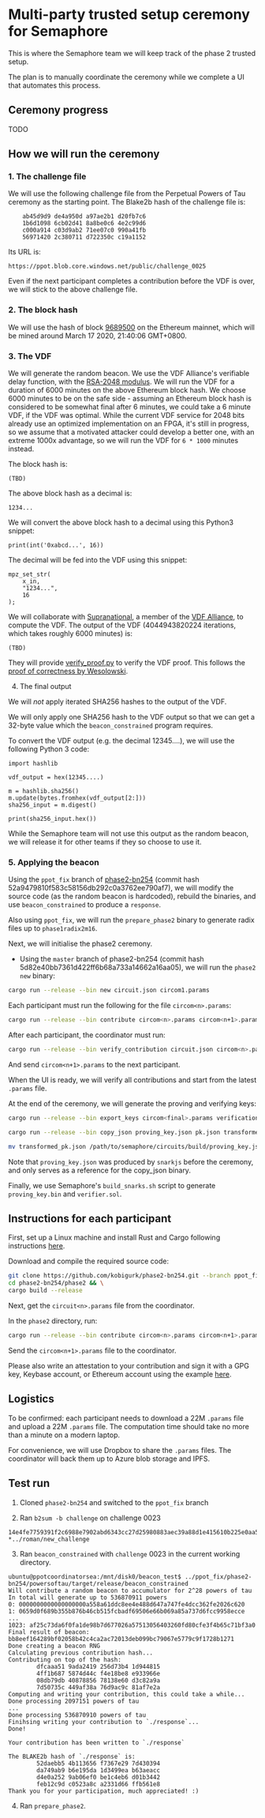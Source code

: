 # Multi-party trusted setup ceremony for Semaphore

This is where the Semaphore team we will keep track of the phase 2 trusted
setup.

The plan is to manually coordinate the ceremony while we complete a UI that
automates this process.

## Ceremony progress

TODO
<!--| Participant ID | Identity | GPG key | Attestation |-->
<!--|-|-|-|-|-->
<!--| 0001 | Koh Wei Jie | [Keybase](https://keybase.io/contactkohweijie) | [0001_weijie_response](./0001_weijie_response/README.md) |-->

## How we will run the ceremony

### 1. The challenge file

We will use the following challenge file from the Perpetual Powers of Tau
ceremony as the starting point. The Blake2b hash of the challenge file is:

```
    ab45d9d9 de4a950d a97ae2b1 d20fb7c6 
    1b6d1098 6cb02d41 8a8be0c6 4e2c99d6 
    c000a914 c03d9ab2 71ee07c0 990a41fb 
    56971420 2c380711 d722350c c19a1152
```

Its URL is:

```
https://ppot.blob.core.windows.net/public/challenge_0025
```

Even if the next participant completes a contribution before the VDF is over,
we will stick to the above challenge file.

### 2. The block hash

We will use the hash of block
[9689500](https://etherscan.io/block/countdown/9689500) on the Ethereum
mainnet, which will be mined around March 17 2020, 21:40:06 GMT+0800.

### 3. The VDF

We will generate the random beacon. We use the VDF Alliance's verifiable delay
function, with the [RSA-2048
modulus](https://en.wikipedia.org/wiki/RSA_numbers#RSA-2048). We will run the
VDF for a duration of 6000 minutes on the above Ethereum block hash. We choose
6000 minutes to be on the safe side - assuming an Ethereum block hash is
considered to be somewhat final after 6 minutes, we could take a 6 minute VDF,
if the VDF was optimal. While the current VDF service for 2048 bits already use
an optimized implementation on an FPGA, it's still in progress, so we assume
that a motivated attacker could develop a better one, with an extreme 1000x
advantage, so we will run the VDF for `6 * 1000` minutes instead.

The block hash is:

```
(TBD)
```

The above block hash as a decimal is:

```
1234...
```

We will convert the above block hash to a decimal using this Python3 snippet:

```python3
print(int('0xabcd...', 16))
```

The decimal will be fed into the VDF using this snippet:

```
mpz_set_str(
    x_in,
    "1234...",
    16
);
```

We will collaborate with [Supranational](https://www.supranational.net/), a
member of the [VDF Alliance](https://www.vdfalliance.org/), to compute the VDF.
The output of the VDF (4044943820224 iterations, which takes roughly 6000
minutes) is:

```
(TBD)
```

They will provide [verify_proof.py](./verify_proof.py) to verify the VDF proof.
This follows the [proof of correctness by
Wesolowski](https://eprint.iacr.org/2018/623.pdf).


4. The final output

We will *not* apply iterated SHA256 hashes to the output of the VDF. 

We will only apply one SHA256 hash to the VDF output so that we can get a
32-byte value which the `beacon_constrained` program requires.


To convert the VDF output (e.g. the decimal 12345....), we will use the
following Python 3 code:

```python3
import hashlib

vdf_output = hex(12345....)

m = hashlib.sha256()
m.update(bytes.fromhex(vdf_output[2:]))
sha256_input = m.digest()

print(sha256_input.hex())
```

<!--We will run `2 ^ 42 = 4398046511104` rounds of the SHA256 hash algorithm to the-->
<!--SHA256 hash of the output and use the result as our random beacon. The SHA256-->
<!--hash of the VDF output is `(TBD)`, and we use-->
<!--[`verify-beacon`](https://github.com/kobigurk/verify-beacon) to perform the-->
<!--iterated hashes. The process will take about 58 hours using an AMD EPYC 7401P-->
<!--24-Core Processor @ 2.0GHz.-->

<!--The final hash is:-->

<!--```-->
<!--(TBD)-->
<!--```-->

<!--Anyone can use `verify-beacon` to quickly verify the final hash (as the-->
<!--`verify` program performs the checks in parallel).-->

<!--```bash-->
<!--./target/release/verify < ppot_output.txt-->
<!--```-->

While the Semaphore team will not use this output as the random beacon, we will
release it for other teams if they so choose to use it.

### 5. Applying the beacon

Using the `ppot_fix` branch of
[phase2-bn254](https://github.com/kobigurk/phase2-bn254) (commit hash
52a9479810f583c58156db292c0a3762ee790af7), we will modify the source code (as
the random beacon is hardcoded), rebuild the binaries, and use
`beacon_constrained` to produce a `response`.

Also using `ppot_fix`, we will run the `prepare_phase2` binary to generate
radix files up to `phase1radix2m16`.

Next, we will initialise the phase2 ceremony.

- Using the `master` branch of phase2-bn254 (commit hash 5d82e40bb7361d422ff6b68a733a14662a16aa05), we will run the `phase2` `new` binary: 

```bash
cargo run --release --bin new circuit.json circom1.params
```

Each participant must run the following for the file `circom<n>.params`:

```bash
cargo run --release --bin contribute circom<n>.params circom<n+1>.params <random entropy>
```

After each participant, the coordinator must run:

```bash
cargo run --release --bin verify_contribution circuit.json circom<n>.params circom<n+1>.params
```

And send `circom<n+1>.params` to the next participant.

When the UI is ready, we will verify all contributions and start from the latest
`.params` file.

At the end of the ceremony, we will generate the proving and verifying keys:

```bash
cargo run --release --bin export_keys circom<final>.params verification_key.json pk.json

cargo run --release --bin copy_json proving_key.json pk.json transformed_pk.json

mv transformed_pk.json /path/to/semaphore/circuits/build/proving_key.json
```

Note that `proving_key.json` was produced by `snarkjs` before the ceremony, and
only serves as a reference for the copy_json binary.

Finally, we use Semaphore's `build_snarks.sh` script to generate `proving_key.bin`
and `verifier.sol`.

## Instructions for each participant

First, set up a Linux machine and install Rust and Cargo following instructions [here](https://www.rust-lang.org).

Download and compile the required source code:

```bash
git clone https://github.com/kobigurk/phase2-bn254.git --branch ppot_fix && \
cd phase2-bn254/phase2 && \
cargo build --release
```

Next, get the `circuit<n>.params` file from the coordinator.

In the `phase2` directory, run:

```bash
cargo run --release --bin contribute circom<n>.params circom<n+1>.params <random entropy>
```

Send the `circom<n+1>.params` file to the coordinator.

Please also write an
attestation to your contribution and sign it with a GPG key, Keybase account,
or Ethereum account using the example
[here](https://github.com/weijiekoh/perpetualpowersoftau/blob/master/README.md#your-attestation).

## Logistics

To be confirmed: each participant needs to download a 22M `.params` file and
upload a 22M `.params` file. The computation time should take no more than a
minute on a modern laptop.

For convenience, we will use Dropbox to share the `.params` files. The
coordinator will back them up to Azure blob storage and IPFS.

## Test run

1. Cloned `phase2-bn254` and switched to the `ppot_fix` branch

2. Ran `b2sum -b challenge` on challenge 0023

```
14e4fe7759391f2c6988e7902abd6343cc27d25980883aec39a88d1e415610b225e0aa5ac1ec9f5a40b699894767ac75983e5ca5441ebbc6ca66a61d049c9112 *../roman/new_challenge
```

3. Ran `beacon_constrained` with `challenge` 0023 in the current working directory.

```
ubuntu@ppotcoordinatorsea:/mnt/disk0/beacon_test$ ../ppot_fix/phase2-bn254/powersoftau/target/release/beacon_constrained
Will contribute a random beacon to accumulator for 2^28 powers of tau
In total will generate up to 536870911 powers                        
0: 0000000000000000000a558a61ddc8ee4e488d647a747fe4dcc362fe2026c620  
1: 0659d0f689b355b876b46cb515fcbadf69506e66b069a85a737d6fcc9958ecce
...
1023: af25c73da6f0fa1de98b7d677026a57513056403260fd80cfe3f4b65c71bf3a0
Final result of beacon: bb8eef164289bf02058b42c4ca2ac72013deb099bc79067e5779c9f1728b1271
Done creating a beacon RNG
Calculating previous contribution hash...
Contributing on top of the hash:
        dfcaaa51 9ada2419 256d73b4 1d944815
        4ff1b687 5874d44c f4e18be8 e933966e
        08db79db 40878856 78138e60 d3c82a9a
        7d50735c 449af38a 76d9ac9c 81af7e2a
Computing and writing your contribution, this could take a while...
Done processing 2097151 powers of tau
...
Done processing 536870910 powers of tau
Finihsing writing your contribution to `./response`...
Done!

Your contribution has been written to `./response`

The BLAKE2b hash of `./response` is:
        52daebb5 4b113656 f7367e29 7d430394
        da749ab9 b6e195da 1d3499ea b63aeacc
        d4e0a252 9ab06ef0 be1c4eb6 d01b3442
        feb12c9d c0523a8c a2331d66 ffb561e8
Thank you for your participation, much appreciated! :)
```

4. Ran `prepare_phase2`.

